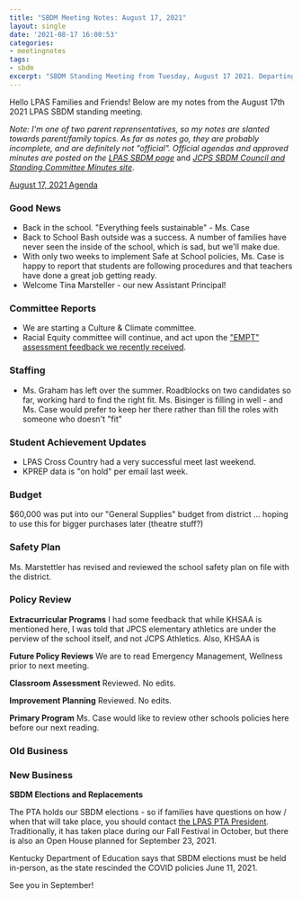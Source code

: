 ```yaml
---
title: "SBDM Meeting Notes: August 17, 2021"
layout: single
date: '2021-08-17 16:00:53'
categories:
- meetingnotes
tags:
- sbdm
excerpt: "SBDM Standing Meeting from Tuesday, August 17 2021. Departing and new teachers. SBDM elections coming in the fall. Have a good summer!"
---
```


Hello LPAS Families and Friends! Below are my notes from the August 17th 2021 LPAS SBDM standing meeting. 

*Note: I'm one of two parent reprensentatives, so my notes are slanted towards parent/family topics. As far as notes go, they are probably incomplete, and are definitely not "official". Official agendas and approved minutes are posted on the* [*LPAS SBDM page*](http://lincoln.jefferson.kyschools.us/groups/14915/site_based_decision_making_council_sbdm/sbdm) and [*JCPS SBDM Council and Standing Committee Minutes site*](https://sppublic.jefferson.kyschools.us/sbdm/SitePages/Home.aspx).

[August 17, 2021 Agenda](https://docs.google.com/document/d/1nnKllUt7VP5j42XnR3DQ4waoyDDU7fTm/edit?usp=sharing&ouid=114059578499564788568&rtpof=true&sd=true)

### Good News ###
- Back in the school. "Everything feels sustainable" - Ms. Case
- Back to School Bash outside was a success. A number of families have never seen the inside of the school, which is sad, but we'll make due.
- With only two weeks to implement Safe at School policies, Ms. Case is happy to report that students are following procedures and that teachers have done a great job getting ready.
- Welcome Tina Marsteller - our new Assistant Principal!

### Committee Reports ###

- We are starting a Culture & Climate committee. 
- Racial Equity committee will continue, and act upon the ["EMPT" assessment feedback we recently received](https://docs.google.com/document/d/1TUgqGaIFYWo4LMrMJgFtQ2EnnAs1qx_75CCzx-Bsal8/edit). 

### Staffing ###
- Ms. Graham has left over the summer. Roadblocks on two candidates so far, working hard to find the right fit. Ms. Bisinger is filling in well - and Ms. Case would prefer to keep her there rather than fill the roles with someone who doesn't "fit" 

### Student Achievement Updates ###
- LPAS Cross Country had a very successful meet last weekend.
- KPREP data is "on hold" per email last week.

### Budget ####
$60,000 was put into our "General Supplies" budget from district ... hoping to use this for bigger purchases later (theatre stuff?)

### Safety Plan ###
Ms. Marstettler has revised and reviewed the school safety plan on file with the district.

### Policy Review ###
**Extracurricular Programs** I had some feedback that while KHSAA is mentioned here, I was told that JPCS elementary athletics are under the perview of the school itself, and not JCPS Athletics. Also, KHSAA is 

**Future Policy Reviews** We are to read Emergency Management, Wellness prior to next meeting.

**Classroom Assessment** Reviewed. No edits.

**Improvement Planning** Reviewed. No edits.

**Primary Program** Ms. Case would like to review other schools policies here before our next reading. 

### Old Business ### 

### New Business ###

**SBDM Elections and Replacements** 

The PTA holds our SBDM elections - so if families have questions on how / when that will take place, you should contact [the LPAS PTA President](https://sites.google.com/view/lpaspta/lpas-pta-board-members). Traditionally, it has taken place during our Fall Festival in October, but there is also an Open House planned for September 23, 2021.

Kentucky Department of Education says that SBDM elections must be held in-person, as the state rescinded the COVID policies June 11, 2021.

See you in September!